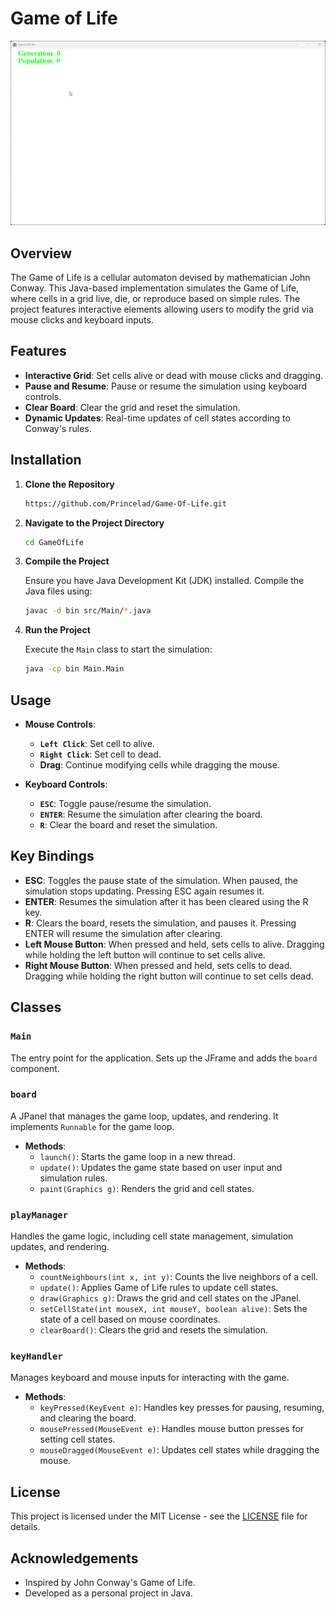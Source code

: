 # Game of Life

![Game of Life](screenshots/gameOfLife.gif)

## Overview

The Game of Life is a cellular automaton devised by mathematician John Conway. This Java-based implementation simulates the Game of Life, where cells in a grid live, die, or reproduce based on simple rules. The project features interactive elements allowing users to modify the grid via mouse clicks and keyboard inputs.

## Features

- **Interactive Grid**: Set cells alive or dead with mouse clicks and dragging.
- **Pause and Resume**: Pause or resume the simulation using keyboard controls.
- **Clear Board**: Clear the grid and reset the simulation.
- **Dynamic Updates**: Real-time updates of cell states according to Conway's rules.

## Installation

1. **Clone the Repository**

   ```bash
   https://github.com/Princelad/Game-Of-Life.git
   ```

2. **Navigate to the Project Directory**

   ```bash
   cd GameOfLife
   ```

3. **Compile the Project**

   Ensure you have Java Development Kit (JDK) installed. Compile the Java files using:

   ```bash
   javac -d bin src/Main/*.java
   ```

4. **Run the Project**

   Execute the `Main` class to start the simulation:

   ```bash
   java -cp bin Main.Main
   ```

## Usage

- **Mouse Controls**:
    - **`Left Click`**: Set cell to alive.
    - **`Right Click`**: Set cell to dead.
    - **Drag**: Continue modifying cells while dragging the mouse.

- **Keyboard Controls**:
    - **`ESC`**: Toggle pause/resume the simulation.
    - **`ENTER`**: Resume the simulation after clearing the board.
    - **`R`**: Clear the board and reset the simulation.

## Key Bindings

- **ESC**: Toggles the pause state of the simulation. When paused, the simulation stops updating. Pressing ESC again resumes it.
- **ENTER**: Resumes the simulation after it has been cleared using the R key.
- **R**: Clears the board, resets the simulation, and pauses it. Pressing ENTER will resume the simulation after clearing.
- **Left Mouse Button**: When pressed and held, sets cells to alive. Dragging while holding the left button will continue to set cells alive.
- **Right Mouse Button**: When pressed and held, sets cells to dead. Dragging while holding the right button will continue to set cells dead.

## Classes

### `Main`

The entry point for the application. Sets up the JFrame and adds the `board` component.

### `board`

A JPanel that manages the game loop, updates, and rendering. It implements `Runnable` for the game loop.

- **Methods**:
    - `launch()`: Starts the game loop in a new thread.
    - `update()`: Updates the game state based on user input and simulation rules.
    - `paint(Graphics g)`: Renders the grid and cell states.

### `playManager`

Handles the game logic, including cell state management, simulation updates, and rendering.

- **Methods**:
    - `countNeighbours(int x, int y)`: Counts the live neighbors of a cell.
    - `update()`: Applies Game of Life rules to update cell states.
    - `draw(Graphics g)`: Draws the grid and cell states on the JPanel.
    - `setCellState(int mouseX, int mouseY, boolean alive)`: Sets the state of a cell based on mouse coordinates.
    - `clearBoard()`: Clears the grid and resets the simulation.

### `keyHandler`

Manages keyboard and mouse inputs for interacting with the game.

- **Methods**:
    - `keyPressed(KeyEvent e)`: Handles key presses for pausing, resuming, and clearing the board.
    - `mousePressed(MouseEvent e)`: Handles mouse button presses for setting cell states.
    - `mouseDragged(MouseEvent e)`: Updates cell states while dragging the mouse.

## License

This project is licensed under the MIT License - see the [LICENSE](LICENSE) file for details.

## Acknowledgements

- Inspired by John Conway's Game of Life.
- Developed as a personal project in Java.
